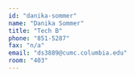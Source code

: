 ```yaml
---
id: "danika-sommer"
name: "Danika Sommer"
title: "Tech B"
phone: "851-5287"
fax: "n/a"
email: "ds3889@cumc.columbia.edu"
room: "403"
---
```

